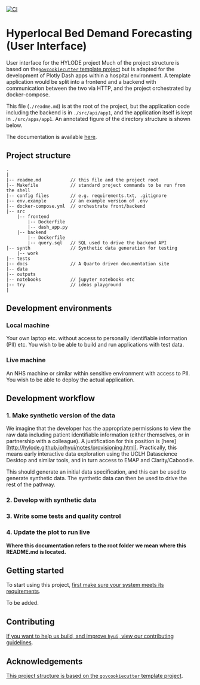 [![CI](https://github.com/HYLODE/HyUi/actions/workflows/main.yml/badge.svg?branch=main)](https://github.com/HYLODE/HyUi/actions/workflows/main.yml)

# Hyperlocal Bed Demand Forecasting (User Interface)

User interface for the HYLODE project Much of the project structure is based
on the[`govcookiecutter` template project][govcookiecutter] but is adapted
for the development of Plotly Dash apps within a hospital environment. A
template application would be split into a frontend and a backend with
communication between the two via HTTP, and the project orchestrated by
docker-compose.

This file (`./readme.md`) is at the root of the project, but the application
code including the backend is in `./src/api/app1`, and the application itself is
kept in `./src/apps/app1`. An annotated figure of the directory structure is shown
below.

The documentation is available [here](https://hylode.github.io/HyUi/).


## Project structure

```
.
|
|-- readme.md           // this file and the project root
|-- Makefile            // standard project commands to be run from the shell
|-- config files        // e.g. requirements.txt, .gitignore
|-- env.example         // an example version of .env
|-- docker-compose.yml  // orchestrate front/backend
|-- src
    |-- frontend
        |-- Dockerfile
        |-- dash_app.py
    |-- backend
        |-- Dockerfile
        |-- query.sql   // SQL used to drive the backend API
|-- synth               // Synthetic data generation for testing
    |-- work
|-- tests
|-- docs                // A Quarto driven documentation site
|-- data
|-- outputs
|-- notebooks           // jupyter notebooks etc
|-- try                 // ideas playground
|

```


## Development environments

### Local machine

Your own laptop etc. without access to personally identifiable information (PII) etc.
You wish to be able to build and run applications with test data.


### Live machine

An NHS machine or similar within sensitive environment with access to PII.
You wish to be able to deploy the actual application.

## Development workflow

### 1. Make synthetic version of the data

We imagine that the developer has the appropriate permissions to view the raw data including patient identifiable information (either themselves, or in partnership with a colleague). A justification for this position is [here][http://hylode.github.io/hyui/notes/provisioning.html]. Practically, this means early interactive data exploration using the UCLH Datascience Desktop and similar tools, and in turn access to EMAP and Clarity/Caboodle.

This should generate an initial data specification, and this can be used to generate synthetic data. The synthetic data can then be used to drive the rest of the pathway.

### 2. Develop with synthetic data

### 3. Write some tests and quality control

### 4. Update the plot to run live


**Where this documentation refers to the root folder we mean where this README.md is
located.**

## Getting started

To start using this project, [first make sure your system meets its
requirements](#requirements).

To be added.

## Contributing

[If you want to help us build, and improve `hyui`, view our
contributing guidelines][contributing].

## Acknowledgements

[This project structure is based on the `govcookiecutter` template
project][govcookiecutter].

[contributing]: ./docs/contributor_guide/CONTRIBUTING.md
[govcookiecutter]: https://github.com/best-practice-and-impact/govcookiecutter
[docs-loading-environment-variables]: ./docs/developer/loading_environment_variables.md
[docs-loading-environment-variables-secrets]: ./docs/developer/loading_environment_variables.md#storing-secrets-and-credentials
[provisioning]: ./docs/notes/provisioning_data.md
